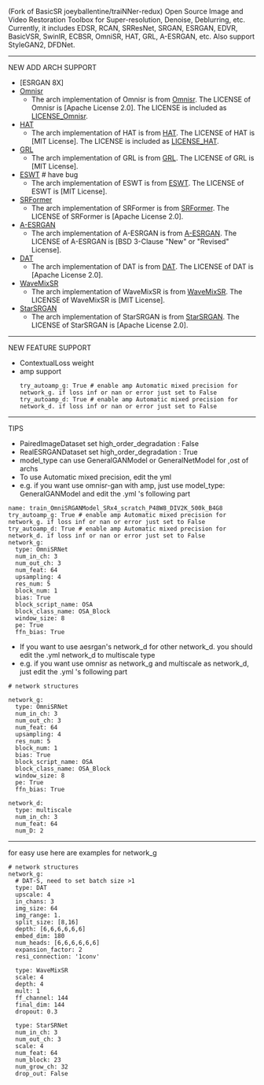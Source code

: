 (Fork of BasicSR joeyballentine/traiNNer-redux) Open Source Image and Video Restoration Toolbox for Super-resolution, Denoise, Deblurring, etc. Currently, it includes EDSR, RCAN, SRResNet, SRGAN, ESRGAN, EDVR, BasicVSR, SwinIR, ECBSR, OmniSR, HAT, GRL, A-ESRGAN, etc. Also support StyleGAN2, DFDNet.

***************************
NEW ADD ARCH SUPPORT
- [ESRGAN 8X]
- [Omnisr](https://github.com/Francis0625/Omni-SR)
  - The arch implementation of Omnisr is from [Omnisr](https://github.com/Francis0625/Omni-SR). The LICENSE of Omnisr is [Apache License 2.0]. The LICENSE is included as [LICENSE_Omnisr](LICENSE/LICENSE_Omnisr).
- [HAT](https://github.com/XPixelGroup/HAT)
  - The arch implementation of HAT is from [HAT](https://github.com/XPixelGroup/HAT). The LICENSE of HAT is [MIT License]. The LICENSE is included as [LICENSE_HAT](LICENSE/LICENSE_HAT).
- [GRL](https://github.com/ofsoundof/GRL-Image-Restoration/tree/main)
  - The arch implementation of GRL is from [GRL](https://github.com/ofsoundof/GRL-Image-Restoration/tree/main). The LICENSE of GRL is [MIT License]. 
- [ESWT](https://github.com/Fried-Rice-Lab/FriedRiceLab) # have bug
  - The arch implementation of ESWT is from [ESWT](https://github.com/Fried-Rice-Lab/FriedRiceLab). The LICENSE of ESWT is [MIT License]. 
- [SRFormer](https://github.com/HVision-NKU/SRFormer)
  - The arch implementation of SRFormer is from [SRFormer](https://github.com/HVision-NKU/SRFormer). The LICENSE of SRFormer is [Apache License 2.0]. 
- [A-ESRGAN](https://github.com/stroking-fishes-ml-corp/A-ESRGAN)
  - The arch implementation of A-ESRGAN is from [A-ESRGAN](https://github.com/stroking-fishes-ml-corp/A-ESRGAN). The LICENSE of A-ESRGAN is [BSD 3-Clause "New" or "Revised" License].
- [DAT](https://github.com/zhengchen1999/DAT)
  - The arch implementation of DAT is from [DAT](https://github.com/zhengchen1999/DAT). The LICENSE of DAT is [Apache License 2.0].
- [WaveMixSR](https://github.com/pranavphoenix/WaveMixSR)
  - The arch implementation of WaveMixSR is from [WaveMixSR](https://github.com/pranavphoenix/WaveMixSR). The LICENSE of WaveMixSR is [MIT License].
- [StarSRGAN](https://github.com/kynthesis/StarSRGAN)
  - The arch implementation of StarSRGAN is from [StarSRGAN](https://github.com/kynthesis/StarSRGAN). The LICENSE of StarSRGAN is [Apache License 2.0].


***************************
NEW FEATURE SUPPORT
-  ContextualLoss weight
- amp support
  ```
  try_autoamp_g: True # enable amp Automatic mixed precision for network_g. if loss inf or nan or error just set to False
  try_autoamp_d: True # enable amp Automatic mixed precision for network_d. if loss inf or nan or error just set to False
  ```
  
***************************
TIPS
- PairedImageDataset set high_order_degradation : False
- RealESRGANDataset set high_order_degradation : True
- model_type can use GeneralGANModel or GeneralNetModel for ,ost of archs
- To use Automatic mixed precision, edit the yml
- e.g.  if you want use omnisr-gan with amp, just use model_type: GeneralGANModel and edit the .yml 's following part
```
name: train_OmniSRGANModel_SRx4_scratch_P48W8_DIV2K_500k_B4G8
try_autoamp_g: True # enable amp Automatic mixed precision for network_g. if loss inf or nan or error just set to False
try_autoamp_d: True # enable amp Automatic mixed precision for network_d. if loss inf or nan or error just set to False
network_g:
  type: OmniSRNet
  num_in_ch: 3
  num_out_ch: 3
  num_feat: 64
  upsampling: 4
  res_num: 5
  block_num: 1
  bias: True
  block_script_name: OSA
  block_class_name: OSA_Block
  window_size: 8
  pe: True
  ffn_bias: True
```
- If you want to use aesrgan's network_d for other network_d. you should edit the .yml network_d to multiscale type
- e.g. if you want use omnisr as network_g and multiscale as network_d, just edit the .yml 's following part
```
# network structures

network_g:
  type: OmniSRNet
  num_in_ch: 3
  num_out_ch: 3
  num_feat: 64
  upsampling: 4
  res_num: 5
  block_num: 1
  bias: True
  block_script_name: OSA
  block_class_name: OSA_Block
  window_size: 8
  pe: True
  ffn_bias: True

network_d:
  type: multiscale
  num_in_ch: 3
  num_feat: 64
  num_D: 2
```
***************************
for easy use here are examples for network_g
```
# network structures
network_g:
  # DAT-S, need to set batch size >1
  type: DAT
  upscale: 4
  in_chans: 3
  img_size: 64
  img_range: 1.
  split_size: [8,16]
  depth: [6,6,6,6,6,6]
  embed_dim: 180
  num_heads: [6,6,6,6,6,6]
  expansion_factor: 2
  resi_connection: '1conv'

  type: WaveMixSR
  scale: 4
  depth: 4
  mult: 1
  ff_channel: 144
  final_dim: 144
  dropout: 0.3

  type: StarSRNet
  num_in_ch: 3
  num_out_ch: 3
  scale: 4
  num_feat: 64
  num_block: 23
  num_grow_ch: 32
  drop_out: False
```
